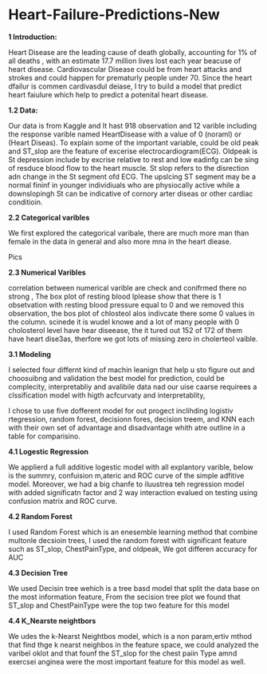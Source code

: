 # Heart-Failure-Predictions-New
**1 Introduction:**

Heart Disease are the leading cause of death globally, accounting for 1% of all deaths , with an estimate 17.7 million lives lost each year beacuse of heart disease. 
Cardiovascular Disease could be from heart attacks and strokes and could happen for prematurly people under 70. Since the heart dfailur is commen cardivasdul deiase, I try to build a model that predict heart faiulure which help to predict a potenital heart disease.


**1.2 Data:**

Our data is from Kaggle and It hast 918 observation and 12 varible including the response varible named HeartDisease with a value of 0 (noraml) or (Heart Diseas).
To explain some of the important variable, could be old peak and ST_slop are the feature of excerise electrocardiogram(ECG). Oldpeak is St depression include by excrise relative to rest and low eadinfg can be sing of resduce blood flow to the heart muscle. St slop refers to the disrection adn change in the St segment ofd ECG. The upslcing ST segment may be a normal fininf in younger individiuals who are physiocally active while a downslopingh St can be indicative of cornory arter diseas or other cardiac conditioin.

**2.2 Categorical varibles**

We first explored the categorical varibale, there are much more man than female  in the data in general and also more mna in the heart diease. 


Pics 

**2.3 Numerical Varibles**

correlation between numerical varible are check and conifrmed there no strong , The box plot of resting blood lplease show that there is 1 obsetvation with resting blood pressure equal to 0 and we removed this observation, the bos plot of chlosteol alos indivcate there some 0 values in the column. scinede it is wudel knowe and a lot of many people with 0 cholosterol level have hear diseease, the it tured out 152 of 172 of them have heart dise3as, therfore we got lots of missing zero in cholerteol vaible.



**3.1 Modeling**

I selected four differnt kind of machin leanign that help u sto figure out and choosuibng and validation the best model for prediction, could be complecity, interpretabliy 
and avalibile data nad our uise caarse requirees a clssification model with higth acfcurvaty and interpretablity,


I chose to use five dofferent model for out progect inclihding logistiv rtegression, random forest, decisionn fores, decision treem, and KNN each with their own set of advantage and disadvantage whith atre outline in a table for comparisino.

**4.1 Logestic Regression**

We applierd a full additive logestic model with all explantory varible, below is the summry, confuision m,ateric and ROC curve of the simple adfitive model.
Moreover, we had a big chanfe to iluustrea teh regression model with added significatn factor and 2 way interaction evalued on testing using confusion matrix and ROC curve.




**4.2 Random Forest**

I used Random Forest which is an enesemble learning method that combine multonle decsioin trees, I used the random forest with significant feature such as ST_slop, ChestPainType, and oldpeak, We got differen accuracy for AUC 



**4.3 Decision Tree**

We used Decisin tree wehich is a tree basd model that split the data base on the most information feature, From the secision tree plot we found that ST_slop and ChestPainType were the top two feature for this model



**4.4 K_Nearste neightbors**

We udes the k-Nearst Neightbos model, which is a non param,ertiv mthod that find thge k nearst neighbos in the feature space, we could analyzed the varibel oklot and that founf the ST_slop for the chest paiin Type amnd exercsei anginea were the most important feature for this model as well.








 
